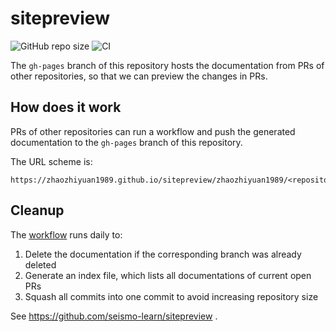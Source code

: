 # sitepreview

![GitHub repo size](https://img.shields.io/github/repo-size/zhaozhiyuan1989/sitepreview)
![CI](https://github.com/seismo-learn/sitepreview/workflows/CI/badge.svg)

The `gh-pages` branch of this repository hosts the documentation from PRs
of other repositories, so that we can preview the changes in PRs.

## How does it work

PRs of other repositories can run a workflow and push the generated documentation
to the `gh-pages` branch of this repository.

The URL scheme is:

    https://zhaozhiyuan1989.github.io/sitepreview/zhaozhiyuan1989/<repository_name>/<PR_branch_name>

## Cleanup

The [workflow](.github/workflows/cleanup.yaml) runs daily to:

1. Delete the documentation if the corresponding branch was already deleted
2. Generate an index file, which lists all documentations of current open PRs
3. Squash all commits into one commit to avoid increasing repository size


See https://github.com/seismo-learn/sitepreview .